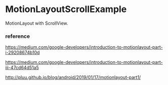 # MotionLayoutScrollExample

MotionLayout with ScrollView.



### reference

https://medium.com/google-developers/introduction-to-motionlayout-part-i-29208674b10d

https://medium.com/google-developers/introduction-to-motionlayout-part-iii-47cd64d51a5

http://pluu.github.io/blog/android/2019/01/17/motionlayout-part1/

